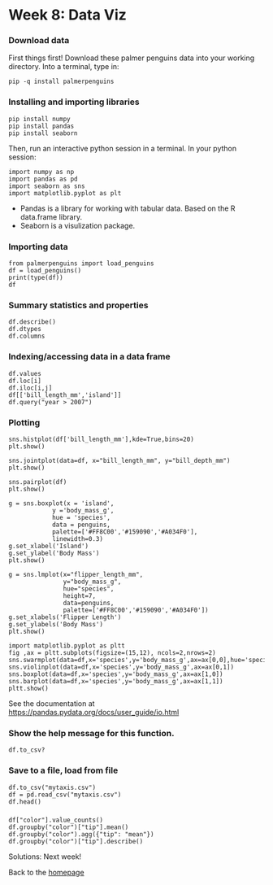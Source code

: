 # Week 8: Data Viz
### Download data 
First things first! Download these palmer penguins data into your working directory. 
Into a terminal, type in: 
```
pip -q install palmerpenguins
```

### Installing and importing libraries 
```
pip install numpy
pip install pandas
pip install seaborn
```
Then, run an interactive python session in a terminal. In your python session:
```
import numpy as np
import pandas as pd
import seaborn as sns
import matplotlib.pyplot as plt
```
- Pandas is a library for working with tabular data. Based on the R data.frame library.
- Seaborn is a visulization package. 

### Importing data 
```
from palmerpenguins import load_penguins
df = load_penguins()
print(type(df))
df
```
### Summary statistics and properties 
```
df.describe()
df.dtypes
df.columns
```
### Indexing/accessing data in a data frame 
```
df.values
df.loc[i] 
df.iloc[i,j]
df[['bill_length_mm','island']]
df.query("year > 2007")

```

### Plotting 
```
sns.histplot(df['bill_length_mm'],kde=True,bins=20)
plt.show() 
```

```
sns.jointplot(data=df, x="bill_length_mm", y="bill_depth_mm")
plt.show() 
```

```
sns.pairplot(df)
plt.show() 
```

```
g = sns.boxplot(x = 'island',
            y ='body_mass_g',
            hue = 'species',
            data = penguins,
            palette=['#FF8C00','#159090','#A034F0'],
            linewidth=0.3)
g.set_xlabel('Island')
g.set_ylabel('Body Mass')
plt.show() 
```


```
g = sns.lmplot(x="flipper_length_mm",
               y="body_mass_g",
               hue="species",
               height=7,
               data=penguins,
               palette=['#FF8C00','#159090','#A034F0'])
g.set_xlabels('Flipper Length')
g.set_ylabels('Body Mass')
plt.show() 
```

```
import matplotlib.pyplot as pltt
fig ,ax = pltt.subplots(figsize=(15,12), ncols=2,nrows=2)
sns.swarmplot(data=df,x='species',y='body_mass_g',ax=ax[0,0],hue='species')
sns.violinplot(data=df,x='species',y='body_mass_g',ax=ax[0,1])
sns.boxplot(data=df,x='species',y='body_mass_g',ax=ax[1,0])
sns.barplot(data=df,x='species',y='body_mass_g',ax=ax[1,1])
pltt.show()
```


See the documentation at https://pandas.pydata.org/docs/user_guide/io.html


### Show the help message for this function.
```
df.to_csv?
```     

### Save to a file, load from file 
```
df.to_csv("mytaxis.csv")
df = pd.read_csv("mytaxis.csv")
df.head()
```    

### 
```
df["color"].value_counts()
df.groupby("color")["tip"].mean()
df.groupby("color").agg({"tip": "mean"})    
df.groupby("color")["tip"].describe()
```




Solutions: Next week!

Back to the [homepage](../README.md)


